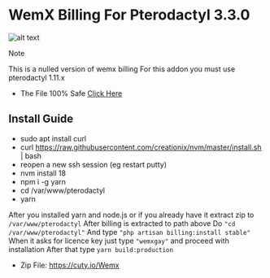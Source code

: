 # WemX Billing For Pterodactyl 3.3.0

![alt text](https://gyazo.com/9b52c9fd3adffa3cdf547934f9b89176.png)

> [!NOTE]
> This is a nulled version of wemx billing For this addon you must use pterodactyl 1.11.x

- The File 100% Safe [Click Here](https://www.virustotal.com/gui/file/8c38a03e1b3481874a764b58efd5d9271c5a874498e3c2b4e9c6c724e813925c/detection)

## Install Guide

- sudo apt install curl
- curl https://raw.githubusercontent.com/creationix/nvm/master/install.sh | bash
- reopen a new ssh session (eg restart putty)
- nvm install 18
- npm i -g yarn
- cd /var/www/pterodactyl
- yarn

After you installed yarn and node.js or if you already have it
extract zip to `/var/www/pterodactyl`
After billing is extracted to path above
Do `"cd /var/www/pterodactyl"`
And type `"php artisan billing:install stable"`
When it asks for licence key just type `"wemxgay"` and proceed with installation
After that type `yarn build:production`

- Zip File: https://cuty.io/Wemx
